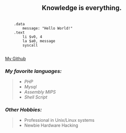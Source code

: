 <h2 align="center">Knowledge is everything.</h2>
<pre class="highlight">
   <code>
    .data
        message: "Hello World!"
    .text
        li $v0, 4
        la $a0, message
        syscall
   </code>
</pre>
<a class="btn btn-github" href="https://github.com/mordare/">My Github</a>
<h3><em>My favorite languages:</em></h3>
<blockquote>
  <ul>
    <li><em>PHP</em></li>
    <li><em>Mysql</em></li>
    <li><em>Assembly MIPS</em></li>
    <li><em>Shell Script</em></li>
  </ul>
</blockquote>

<h3><em>Other Hobbies:</em></h3>
<blockquote>
  <ul>
    <li>Professional in Unix/Linux systems</li>
    <li>Newbie Hardware Hacking</li>
  </ul>
</blockquote>
